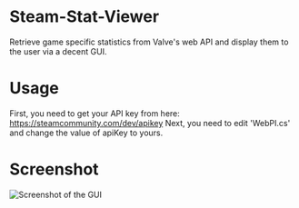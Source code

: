 # Steam-Stat-Viewer
Retrieve game specific statistics from Valve's web API and display them to the user via a decent GUI.

# Usage
First, you need to get your API key from here: https://steamcommunity.com/dev/apikey
Next, you need to edit 'WebPI.cs' and change the value of apiKey to yours.

# Screenshot
![Screenshot of the GUI](http://url/to/img.png)
